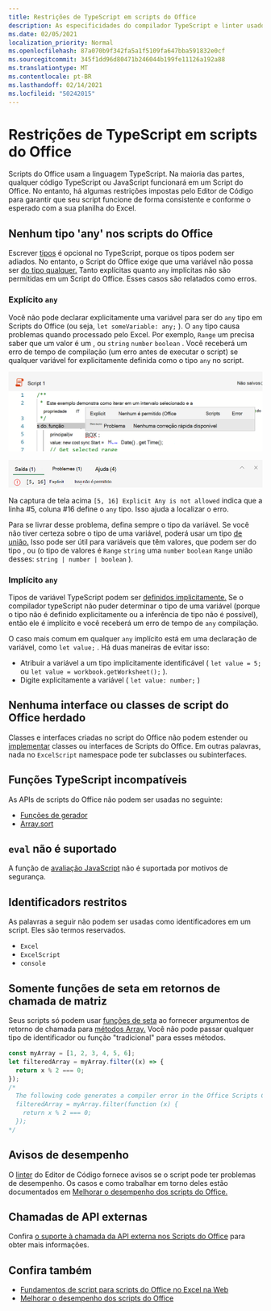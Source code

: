 ```yaml
---
title: Restrições de TypeScript em scripts do Office
description: As especificidades do compilador TypeScript e linter usados pelo Editor de Código de Scripts do Office.
ms.date: 02/05/2021
localization_priority: Normal
ms.openlocfilehash: 87a070b9f342fa5a1f5109fa647bba591832e0cf
ms.sourcegitcommit: 345f1dd96d80471b246044b199fe11126a192a88
ms.translationtype: MT
ms.contentlocale: pt-BR
ms.lasthandoff: 02/14/2021
ms.locfileid: "50242015"
---
```

# <a name="typescript-restrictions-in-office-scripts"></a>Restrições de TypeScript em scripts do Office

Scripts do Office usam a linguagem TypeScript. Na maioria das partes, qualquer código TypeScript ou JavaScript funcionará em um Script do Office. No entanto, há algumas restrições impostas pelo Editor de Código para garantir que seu script funcione de forma consistente e conforme o esperado com a sua planilha do Excel.

## <a name="no-any-type-in-office-scripts"></a>Nenhum tipo 'any' nos scripts do Office

Escrever [tipos](https://www.typescriptlang.org/docs/handbook/typescript-in-5-minutes.html) é opcional no TypeScript, porque os tipos podem ser adiados. No entanto, o Script do Office exige que uma variável não possa ser [do tipo qualquer.](https://www.typescriptlang.org/docs/handbook/basic-types.html#any) Tanto explícitas quanto `any` implícitas não são permitidas em um Script do Office. Esses casos são relatados como erros.

### <a name="explicit-any"></a>Explícito `any`

Você não pode declarar explicitamente uma variável para ser do `any` tipo em Scripts do Office (ou seja, `let someVariable: any;` ). O `any` tipo causa problemas quando processado pelo Excel. Por exemplo, `Range` um precisa saber que um valor é um , ou `string` `number` `boolean` . Você receberá um erro de tempo de compilação (um erro antes de executar o script) se qualquer variável for explicitamente definida como o tipo `any` no script.

![A mensagem explícita no texto de foco do editor de código](../images/explicit-any-editor-message.png)

![O erro explícito na janela do console](../images/explicit-any-error-message.png)

Na captura de tela acima `[5, 16] Explicit Any is not allowed` indica que a linha #5, coluna #16 define o `any` tipo. Isso ajuda a localizar o erro.

Para se livrar desse problema, defina sempre o tipo da variável. Se você não tiver certeza sobre o tipo de uma variável, poderá usar um tipo [de união.](https://www.typescriptlang.org/docs/handbook/unions-and-intersections.html) Isso pode ser útil para variáveis que têm valores, que podem ser do tipo , ou (o tipo de valores é `Range` `string` uma `number` `boolean` `Range` união desses: `string | number | boolean` ).

### <a name="implicit-any"></a>Implícito `any`

Tipos de variável TypeScript podem ser [definidos implicitamente.](https://www.typescriptlang.org/docs/handbook/type-inference.html) Se o compilador typeScript não puder determinar o tipo de uma variável (porque o tipo não é definido explicitamente ou a inferência de tipo não é possível), então ele é implícito e você receberá um erro de tempo de `any` compilação.

O caso mais comum em qualquer `any` implícito está em uma declaração de variável, como `let value;` . Há duas maneiras de evitar isso:

* Atribuir a variável a um tipo implicitamente identificável ( `let value = 5;` ou `let value = workbook.getWorksheet();` ).
* Digite explicitamente a variável ( `let value: number;` )

## <a name="no-inheriting-office-script-classes-or-interfaces"></a>Nenhuma interface ou classes de script do Office herdado

Classes e interfaces criadas no script do Office não podem estender ou [implementar](https://www.typescriptlang.org/docs/handbook/classes.html#inheritance) classes ou interfaces de Scripts do Office. Em outras palavras, nada no `ExcelScript` namespace pode ter subclasses ou subinterfaces.

## <a name="incompatible-typescript-functions"></a>Funções TypeScript incompatíveis

As APIs de scripts do Office não podem ser usadas no seguinte:

* [Funções de gerador](https://developer.mozilla.org/docs/Web/JavaScript/Guide/Iterators_and_Generators#generator_functions)
* [Array.sort](https://developer.mozilla.org/docs/Web/JavaScript/Reference/Global_Objects/Array/sort)

## <a name="eval-is-not-supported"></a>`eval` não é suportado

A função de [avaliação JavaScript](https://developer.mozilla.org/docs/Web/JavaScript/Reference/Global_Objects/eval) não é suportada por motivos de segurança.

## <a name="restricted-identifers"></a>Identificadors restritos

As palavras a seguir não podem ser usadas como identificadores em um script. Eles são termos reservados.

* `Excel`
* `ExcelScript`
* `console`

## <a name="only-arrow-functions-in-array-callbacks"></a>Somente funções de seta em retornos de chamada de matriz

Seus scripts só podem usar [funções de seta](https://developer.mozilla.org/docs/Web/JavaScript/Reference/Functions/Arrow_functions) ao fornecer argumentos de retorno de chamada para [métodos Array.](https://developer.mozilla.org/docs/Web/JavaScript/Reference/Global_Objects/Array) Você não pode passar qualquer tipo de identificador ou função "tradicional" para esses métodos.

```typescript
const myArray = [1, 2, 3, 4, 5, 6];
let filteredArray = myArray.filter((x) => {
  return x % 2 === 0;
});
/*
  The following code generates a compiler error in the Office Scripts Code Editor.
  filteredArray = myArray.filter(function (x) {
    return x % 2 === 0;
  });
*/
```

## <a name="performance-warnings"></a>Avisos de desempenho

O [linter](https://wikipedia.org/wiki/Lint_(software)) do Editor de Código fornece avisos se o script pode ter problemas de desempenho. Os casos e como trabalhar em torno deles estão documentados em [Melhorar o desempenho dos scripts do Office.](web-client-performance.md)

## <a name="external-api-calls"></a>Chamadas de API externas

Confira [o suporte à chamada da API externa nos Scripts do Office](external-calls.md) para obter mais informações.

## <a name="see-also"></a>Confira também

* [Fundamentos de script para scripts do Office no Excel na Web](scripting-fundamentals.md)
* [Melhorar o desempenho dos scripts do Office](web-client-performance.md)
